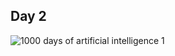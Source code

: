 ## Day 2

![1000 days of artificial intelligence 1](https://user-images.githubusercontent.com/5506152/48366183-812e2c00-e6c6-11e8-91c0-1c71af352836.jpg)
